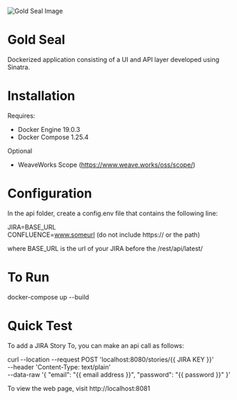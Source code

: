 ![Gold Seal Image](gold_seal.png) 

# Gold Seal

Dockerized application consisting of a UI and API layer developed using Sinatra.

# Installation

Requires:  
* Docker Engine 19.0.3
* Docker Compose 1.25.4

Optional
* WeaveWorks Scope (https://www.weave.works/oss/scope/)


# Configuration

  In the api folder, create a config.env file that contains the following line:
  
  JIRA=BASE_URL<br>
  CONFLUENCE=www.someurl (do not include https:// or the path)
  
  where BASE_URL is the url of your JIRA before the /rest/api/latest/
# To Run

docker-compose up --build

# Quick Test

To add a JIRA Story To, you can make an api call as follows:

curl --location --request POST 'localhost:8080/stories/{{ JIRA KEY }}' \
--header 'Content-Type: text/plain' \
--data-raw '{
	"email": "{{ email address }}",
	"password": "{{ password }}"
}'

To view the web page, visit http://localhost:8081